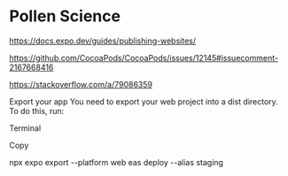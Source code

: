 
Pollen Science
==================

https://docs.expo.dev/guides/publishing-websites/

https://github.com/CocoaPods/CocoaPods/issues/12145#issuecomment-2167668416

https://stackoverflow.com/a/79086359




Export your app
You need to export your web project into a dist directory. To do this, run:

Terminal

Copy

npx expo export --platform web
eas deploy --alias staging
